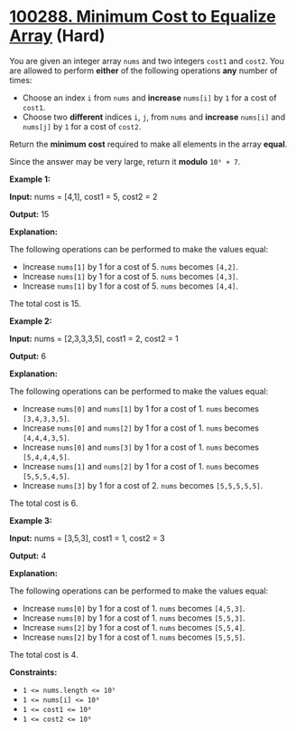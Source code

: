 # [100288. Minimum Cost to Equalize Array][link] (Hard)

[link]: https://leetcode.cn/contest/weekly-contest-396/problems/minimum-cost-to-equalize-array/

You are given an integer array `nums` and two integers `cost1` and `cost2`. You are allowed to
perform **either** of the following operations **any** number of times:

- Choose an index `i` from `nums` and **increase** `nums[i]` by `1` for a cost of `cost1`.
- Choose two **different** indices `i`, `j`, from `nums` and **increase** `nums[i]` and `nums[j]` by
`1` for a cost of `cost2`.

Return the **minimum** **cost** required to make all elements in the array **equal**.

Since the answer may be very large, return it **modulo** `10⁹ + 7`.

**Example 1:**

**Input:** nums = \[4,1\], cost1 = 5, cost2 = 2

**Output:** 15

**Explanation:**

The following operations can be performed to make the values equal:

- Increase `nums[1]` by 1 for a cost of 5. `nums` becomes `[4,2]`.
- Increase `nums[1]` by 1 for a cost of 5. `nums` becomes `[4,3]`.
- Increase `nums[1]` by 1 for a cost of 5. `nums` becomes `[4,4]`.

The total cost is 15.

**Example 2:**

**Input:** nums = \[2,3,3,3,5\], cost1 = 2, cost2 = 1

**Output:** 6

**Explanation:**

The following operations can be performed to make the values equal:

- Increase `nums[0]` and `nums[1]` by 1 for a cost of 1. `nums` becomes `[3,4,3,3,5]`.
- Increase `nums[0]` and `nums[2]` by 1 for a cost of 1. `nums` becomes `[4,4,4,3,5]`.
- Increase `nums[0]` and `nums[3]` by 1 for a cost of 1. `nums` becomes `[5,4,4,4,5]`.
- Increase `nums[1]` and `nums[2]` by 1 for a cost of 1. `nums` becomes `[5,5,5,4,5]`.
- Increase `nums[3]` by 1 for a cost of 2. `nums` becomes `[5,5,5,5,5]`.

The total cost is 6.

**Example 3:**

**Input:** nums = \[3,5,3\], cost1 = 1, cost2 = 3

**Output:** 4

**Explanation:**

The following operations can be performed to make the values equal:

- Increase `nums[0]` by 1 for a cost of 1. `nums` becomes `[4,5,3]`.
- Increase `nums[0]` by 1 for a cost of 1. `nums` becomes `[5,5,3]`.
- Increase `nums[2]` by 1 for a cost of 1. `nums` becomes `[5,5,4]`.
- Increase `nums[2]` by 1 for a cost of 1. `nums` becomes `[5,5,5]`.

The total cost is 4.

**Constraints:**

- `1 <= nums.length <= 10⁵`
- `1 <= nums[i] <= 10⁶`
- `1 <= cost1 <= 10⁶`
- `1 <= cost2 <= 10⁶`
